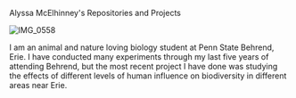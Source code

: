 Alyssa McElhinney's Repositories and Projects

![IMG_0558](https://user-images.githubusercontent.com/81630640/114583168-50fc6600-9c4f-11eb-8a1d-428968dee4f7.jpg)

I am an animal and nature loving biology student at Penn State Behrend, Erie. I have conducted many experiments through my last five years of attending Behrend, but the most recent project I have done was studying the effects of different levels of human influence on biodiversity in different areas near Erie.
